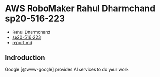 # AWS RoboMaker Rahul Dharmchand sp20-516-223

* Rahul Dharmchand
* [sp20-516-223](https://github.com/cloudmesh-community/sp20-516-223) 
* [report.md](https://github.com/cloudmesh-community/sp20-516-223/blob/master/chapter/report.md)

## Indroduction

Google [@www-google] provides AI services to do your work.


